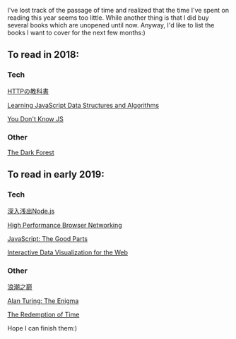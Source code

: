 I've lost track of the passage of time and realized that the time I've spent on reading this year seems too little. While another thing is that I did buy several books which are unopened until now. Anyway, I'd like to list the books I want to cover for the next few months:)
<h2>To read in 2018:</h2>
<h3>Tech</h3>
<a href="http://www.ituring.com.cn/book/1229">HTTPの教科書</a>

<a href="https://www.packtpub.com/application-development/learning-javascript-data-structures-and-algorithms">Learning JavaScript Data Structures and Algorithms</a>

<a href="https://github.com/getify/You-Dont-Know-JS">You Don't Know JS</a>
<h3>Other</h3>
<a href="https://www.amazon.ca/Dark-Forest-Cixin-Liu/dp/0765386690/ref=sr_1_4/134-4545565-1159142?ie=UTF8&amp;qid=1541708358&amp;sr=8-4&amp;keywords=the+three+body&amp;dpID=513vduTWTXL&amp;preST=_SY264_BO1,204,203,200_QL40_&amp;dpSrc=srch">The Dark Forest</a>
<h2>To read in early 2019:</h2>
<h3>Tech</h3>
<a href="http://www.ituring.com.cn/book/1290">深入浅出Node.js</a>

<a href="https://hpbn.co/?utm_source=igvita&amp;utm_medium=referral&amp;utm_campaign=igvita-homepage">High Performance Browser Networking</a>

<a href="https://www.amazon.ca/JavaScript-Good-Parts-Douglas-Crockford/dp/0596517742/ref=sr_1_2?s=books&amp;ie=UTF8&amp;qid=1541709016&amp;sr=1-2&amp;dpID=5131OWtQRaL&amp;preST=_SX198_BO1,204,203,200_QL40_&amp;dpSrc=srch">JavaScript: The Good Parts</a>

<a href="https://doc.lagout.org/programmation/JavaScript/Interactive%20Data%20Visualization%20for%20the%20Web_%20An%20Introduction%20to%20Designing%20with%20D3%20%5BMurray%202013-04-05%5D.pdf">Interactive Data Visualization for the Web</a>
<h3>Other</h3>
<a href="https://book.douban.com/subject/24738302/">浪潮之巅</a>

<a href="https://www.amazon.ca/Alan-Turing-Enigma-Andrew-Hodges/dp/0099116413/ref=asc_df_0099116413/?tag=googleshopc0c-20&amp;linkCode=df0&amp;hvadid=292929366843&amp;hvpos=1o1&amp;hvnetw=g&amp;hvrand=16847286061150929234&amp;hvpone=&amp;hvptwo=&amp;hvqmt=&amp;hvdev=c&amp;hvdvcmdl=&amp;hvlocint=&amp;hvlocphy=9001557&amp;hvtargid=pla-493664248459&amp;psc=1">Alan Turing: The Enigma</a>

<a href="https://www.amazon.ca/Redemption-Time-Three-Body-Problem-Novel/dp/1250306027/ref=sr_1_5/134-4545565-1159142?ie=UTF8&amp;qid=1541708358&amp;sr=8-5&amp;keywords=the+three+body&amp;dpID=51wBNTyBhaL&amp;preST=_SY264_BO1,204,203,200_QL40_&amp;dpSrc=srch">The Redemption of Time</a>

Hope I can finish them:)
